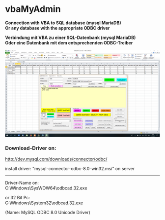 # vbaMyAdmin

**Connection with VBA to SQL database (mysql MariaDB)**     
**Or any database with the appropriate ODBC driver**

**Verbindung mit VBA zu einer SQL-Datenbank (mysql MariaDB)**    
**Oder eine Datenbank mit dem entsprechenden ODBC-Treiber**

![Bild](https://github.com/sauternic/Gif_Bilder/blob/master/vbaMyAdmin1.png)

### Download-Driver on:
http://dev.mysql.com/downloads/connector/odbc/

install driver:
      "mysql-connector-odbc-8.0-win32.msi"
       on server

----

Driver-Name on:    
C:\Windows\SysWOW64\odbcad.32.exe
  
or 32 Bit Pc:   
C:\Windows\System32\odbcad.32.exe

(Name: MySQL ODBC 8.0 Unicode Driver)



